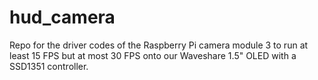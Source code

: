 # hud_camera
Repo for the driver codes of the Raspberry Pi camera module 3 to run at least 15 FPS but at most 30 FPS onto our Waveshare 1.5" OLED with a SSD1351 controller.

